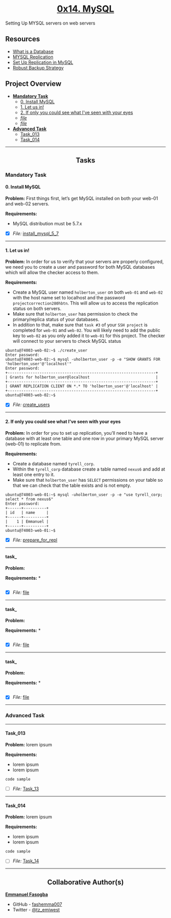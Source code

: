 <h1 style="text-align: center;">
	<a href='https://intranet.alxswe.com/projects/280'>
		0x14. MySQL
	</a>
</h1>

Setting Up MYSQL servers on web servers

## Resources
* [What is a Database](https://www.techtarget.com/searchdatamanagement/definition/database)
* [MYSQL Replication](https://www.digitalocean.com/community/tutorials/how-to-choose-a-redundancy-plan-to-ensure-high-availability#sql-replication)
* [Set Up Replication in MySQL](https://www.digitalocean.com/community/tutorials/how-to-set-up-replication-in-mysql)
* [Robust Backup Strategy](https://www.databasejournal.com/ms-sql/developing-a-sql-server-backup-strategy/)


## Project Overview

- [**Mandatory Task**](#mandatory-task)
	- [0. Install MySQL](install_mysql_5_7)
	- [1. Let us in!](create_users)
	- [2. If only you could see what I've seen with your eyes](prepare_for_repl)
	- [_file_](link_to_file)
	- [_file_](link_to_file)
- [**Advanced Task**](#advanced-task)
	- [Task_013](link_to_file)
	- [Task_014](link_to_file)

---



<h2 style="text-align: center;">Tasks</h2>

### Mandatory Task
#### 0. Install MySQL

**Problem:** First things first, let’s get MySQL installed on both your web-01 and web-02 servers.

**Requirements:**
* MySQL distribution must be 5.7.x

- [x] *File:* [install_mysql_5_7](install_mysql_5_7)

---

#### 1. Let us in!

**Problem:** In order for us to verify that your servers are properly configured, we need you to create a user and password for both MySQL databases which will allow the checker access to them.

**Requirements:**
* Create a MySQL user named `holberton_user` on both `web-01` and `web-02` with the host name set to localhost and the password `projectcorrection280hbtn`. This will allow us to access the replication status on both servers.
* Make sure that `holberton_user` has permission to check the primary/replica status of your databases.
* In addition to that, make sure that `task #3` of your `SSH project` is completed for `web-01` and `web-02`. You will likely need to add the public key to `web-02` as you only added it to `web-01` for this project. The checker will connect to your servers to check MySQL status
```
ubuntu@74003-web-02:~$ ./create_user 
Enter password: 
ubuntu@74003-web-02:~$ mysql -uholberton_user -p -e "SHOW GRANTS FOR 'holberton_user'@'localhost'"
Enter password: 
+-----------------------------------------------------------------+
| Grants for holberton_user@localhost                             |
+-----------------------------------------------------------------+
| GRANT REPLICATION CLIENT ON *.* TO 'holberton_user'@'localhost' |
+-----------------------------------------------------------------+
ubuntu@74003-web-02:~$ 

```
- [x] *File:* [create_users](create_users)

---

#### 2. If only you could see what I've seen with your eyes

**Problem:** In order for you to set up replication, you’ll need to have a database with at least one table and one row in your primary MySQL server (web-01) to replicate from.

**Requirements:**
* Create a database named `tyrell_corp`.
* Within the `tyrell_corp` database create a table named `nexus6` and add at least one entry to it.
* Make sure that `holberton_user` has `SELECT` permissions on your table so that we can check that the table exists and is not empty.

```
ubuntu@74003-web-01:~$ mysql -uholberton_user -p -e "use tyrell_corp; select * from nexus6"
Enter password: 
+------+----------+
| id   | name     |
+------+----------+
|    1 | Emmanuel |
+------+----------+
ubuntu@74003-web-01:~$ 
```
- [x] *File:* [prepare_for_repl](prepare_for_repl)

---

#### task_

**Problem:** 

**Requirements:**
* 

```
```
- [x] *File:* [file](file)

---
#### task_

**Problem:** 

**Requirements:**
* 

```
```
- [x] *File:* [file](file)

---
#### task_

**Problem:** 

**Requirements:**
* 

```
```
- [x] *File:* [file](file)

---

### Advanced Task

---
#### Task_013
**Problem:** lorem ipsum

**Requirements:**
* lorem ipsum
* lorem ipsum

```
code sample
```
- [ ] *File:* [Task_13](link_to_file)

---

#### Task_014

**Problem:** lorem ipsum

**Requirements:**
* lorem ipsum
* lorem ipsum

```
code sample
```
- [ ] *File:* [Task_14](link_to_file)

---

<h2 style="text-align: center;">Collaborative Author(s)</h2>

[**Emmanuel Fasogba**](https://www.linkedin.com/in/emmanuelofasogba/)
- GitHub - [fashemma007](https://github.com/fashemma007)
- Twitter - [@tz_emiwest](https://www.twitter.com/tz_emiwest)
